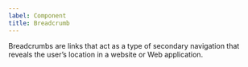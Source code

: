 ```yaml
---
label: Component
title: Breadcrumb
---
```


<page-intro>Breadcrumbs are links that act as a type of secondary navigation that reveals the user’s location in a website or Web application.</page-intro>

<component
    name="Breadcrumbs"
    component="breadcrumb"
    variation="breadcrumbs"
    >
</component>

<component
    name="Breadcrumbs (RTL)"
    component="breadcrumb"
    variation="rtl-breadcrumbs"
    >
</component>

